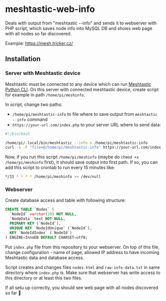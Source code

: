 # meshtastic-web-info

Deals with output from "meshtastic --info" and sends it to webserver with PHP script, which saves node info into MySQL DB and shows web page with all nodes so far discovered.

Example: https://mesh.tricker.cz/

## Installation

### Server with Meshtastic device

Meshtastic must be connected to any device which can run [Meshtastic Python CLI](https://meshtastic.org/docs/software/python/cli/). 
On this server with connected meshtastic device, create script for example in path `/home/pi/meshinfo`. 

In script, change two paths:
* `/home/pi/meshtastic-info` to file where to save output from `meshtastic --info` command
* `https://your-url.com/index.php` to your server URL where to send data:

```bash
#!/bin/bash

/home/pi/.local/bin/meshtastic --info > /home/pi/meshtastic-info
curl -s -F "file=@/home/pi/meshtastic-info" https://your-url.com/index.php >> /dev/null
``` 

Now, if you run this script `/home/pi/meshinfo` (maybe do `chmod +x /home/pi/meshinfo` first), it should 
save output into first path. If so, you can add this script to crontab to run every 15 minutes like:

```bash
*/15 * * * * /home/pi/meshinfo >> /dev/null
```
### Webserver

Create database access and table with following structure:

```sql
CREATE TABLE `Nodes` (
  `NodeId` varchar(20) NOT NULL,
  `NodeData` text NOT NULL,
  PRIMARY KEY (`NodeId`),
  UNIQUE KEY `NodeIdUnique` (`NodeId`),
  KEY `NodeIdIndex` (`NodeId`)
) ENGINE=InnoDB DEFAULT CHARSET=utf8;
```

Put `index.php` file from this repository to your webserver. On top of this file, change configuration - 
name of page, allowed IP address to have incoming Meshtastic data and database access.

Script creates and changes files `nodes.html` and `raw-info-data.txt` in same directory where `index.php` is.
Make sure that webserver has write access to this directory or at least this two files.

If all setu up correctly, you should see web page with all nodes discovered so far 🥳


